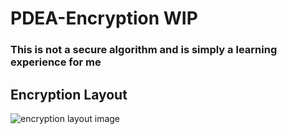# PDEA-Encryption WIP

### This is not a __secure__ algorithm and is simply a learning experience for me

## Encryption Layout
![encryption layout image](https://i.ibb.co/xXnYXHV/Miro-3p-WAg2-Sa-Ua.png)
